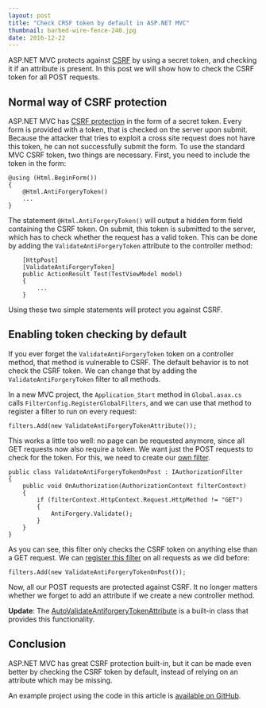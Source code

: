 ```yaml
---
layout: post
title: "Check CRSF token by default in ASP.NET MVC"
thumbnail: barbed-wire-fence-240.jpg
date: 2016-12-22
---
```


ASP.NET MVC protects against [CSRF](https://en.wikipedia.org/wiki/Cross-site_request_forgery) by using a secret token, and checking it if an attribute is present. In this post we will show how to check the CSRF token for all POST requests.

## Normal way of CSRF protection

ASP.NET MVC has [CSRF protection](https://www.asp.net/mvc/overview/security/xsrfcsrf-prevention-in-aspnet-mvc-and-web-pages) in the form of a secret token. Every form is provided with a token, that is checked on the server upon submit. Because the attacker that tries to exploit a cross site request does not have this token, he can not successfully submit the form. To use the standard MVC CSRF token, two things are necessary. First, you need to include the token in the form:

    @using (Html.BeginForm()) 
    {
        @Html.AntiForgeryToken()
        ...
    }

The statement `@Html.AntiForgeryToken()` will output a hidden form field containing the CSRF token. On submit, this token is submitted to the server, which has to check whether the request has a valid token. This can be done by adding the `ValidateAntiForgeryToken` attribute to the controller method:

        [HttpPost]
        [ValidateAntiForgeryToken]
        public ActionResult Test(TestViewModel model)
        {
            ...
        }

Using these two simple statements will protect you against CSRF.

## Enabling token checking by default

If you ever forget the `ValidateAntiForgeryToken` token on a controller method, that method is vulnerable to CSRF. The default behavior is to not check the CSRF token. We can change that by adding the `ValidateAntiForgeryToken` filter to all methods. 

In a new MVC project, the `Application_Start` method in `Global.asax.cs` calls `FilterConfig.RegisterGlobalFilters`, and we can use that method to register a filter to run on every request:

    filters.Add(new ValidateAntiForgeryTokenAttribute());

This works a little too well: no page can be requested anymore, since all GET requests now also require a token. We want just the POST requests to check for the token. For this, we need to create our [own filter](https://github.com/Sjord/CheckTokenByDefault/blob/master/CheckTokenByDefault/ValidateAntiForgeryTokenOnPost.cs).

    public class ValidateAntiForgeryTokenOnPost : IAuthorizationFilter
    {
        public void OnAuthorization(AuthorizationContext filterContext)
        {
            if (filterContext.HttpContext.Request.HttpMethod != "GET")
            {
                AntiForgery.Validate();
            }
        }
    }

As you can see, this filter only checks the CSRF token on anything else than a GET request. We can [register this filter](https://github.com/Sjord/CheckTokenByDefault/blob/master/CheckTokenByDefault/App_Start/FilterConfig.cs) on all requests as we did before:

    filters.Add(new ValidateAntiForgeryTokenOnPost());

Now, all our POST requests are protected against CSRF. It no longer matters whether we forget to add an attribute if we create a new controller method.

**Update**: The [AutoValidateAntiforgeryTokenAttribute](https://docs.microsoft.com/en-us/dotnet/api/microsoft.aspnetcore.mvc.autovalidateantiforgerytokenattribute?view=aspnetcore-2.0) is a built-in class that provides this functionality.

## Conclusion

ASP.NET MVC has great CSRF protection built-in, but it can be made even better by checking the CSRF token by default, instead of relying on an attribute which may be missing.

An example project using the code in this article is [available on GitHub](https://github.com/Sjord/CheckTokenByDefault).

